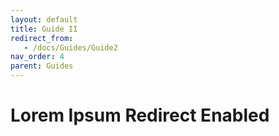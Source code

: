 ```yaml
---
layout: default
title: Guide II
redirect_from:
   - /docs/Guides/Guide2
nav_order: 4
parent: Guides
---
```

<!--Copyright (c) Laserfiche.
Licensed under the MIT License. See LICENSE in the project root for license information.-->

# Lorem Ipsum Redirect Enabled